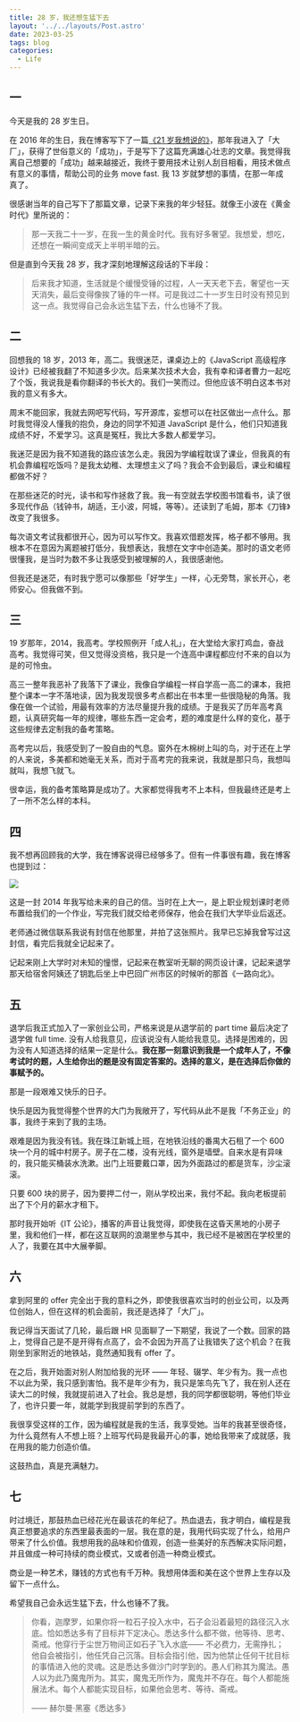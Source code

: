```yaml
---
title: 28 岁，我还想生猛下去
layout: '../../layouts/Post.astro'
date: 2023-03-25
tags: blog
categories:
  - Life
---
```


## 一

今天是我的 28 岁生日。

在 2016 年的生日，我在博客写下了一篇[《21 岁我想说的》](/blog/say-in-21)，那年我进入了「大厂」，获得了世俗意义的「成功」，于是写下了这篇充满雄心壮志的文章。我觉得我离自己想要的「成功」越来越接近，我终于要用技术让别人刮目相看，用技术做点有意义的事情，帮助公司的业务 move fast. 我 13 岁就梦想的事情，在那一年成真了。

很感谢当年的自己写下了那篇文章，记录下来我的年少轻狂。就像王小波在《黄金时代》里所说的：

> 那一天我二十一岁，在我一生的黄金时代。我有好多奢望。我想爱，想吃，还想在一瞬间变成天上半明半暗的云。

但是直到今天我 28 岁，我才深刻地理解这段话的下半段：

> 后来我才知道，生活就是个缓慢受锤的过程，人一天天老下去，奢望也一天天消失，最后变得像挨了锤的牛一样。可是我过二十一岁生日时没有预见到这一点。我觉得自己会永远生猛下去，什么也锤不了我。

## 二

回想我的 18 岁，2013 年，高二。我很迷茫，课桌边上的《JavaScript 高级程序设计》已经被我翻了不知道多少次。后来某次技术大会，我有幸和译者曹力一起吃了个饭，我说我是看你翻译的书长大的。我们一笑而过。但他应该不明白这本书对我的意义有多大。

周末不能回家，我就去网吧写代码，写开源库，妄想可以在社区做出一点什么。那时我觉得没人懂我的抱负，身边的同学不知道 JavaScript 是什么，他们只知道我成绩不好，不爱学习。这真是冤枉，我比大多数人都爱学习。

我迷茫是因为我不知道我的路应该怎么走。我因为学编程耽误了课业，但我真的有机会靠编程吃饭吗？是我太幼稚、太理想主义了吗？我会不会到最后，课业和编程都做不好？

在那些迷茫的时光，读书和写作拯救了我。我一有空就去学校图书馆看书，读了很多现代作品（钱钟书，胡适，王小波，阿城，等等）。还读到了毛姆，那本《刀锋》改变了我很多。

每次语文考试我都很开心，因为可以写作文。我喜欢借题发挥，格子都不够用。我根本不在意因为离题被打低分，我想表达，我想在文字中创造美。那时的语文老师很懂我，是当时为数不多让我感受到被理解的人，我很感谢他。

但我还是迷茫，有时我宁愿可以像那些「好学生」一样，心无旁骛，家长开心，老师安心。但我做不到。

## 三

19 岁那年，2014，我高考。学校照例开「成人礼」，在大堂给大家打鸡血，奋战高考。我觉得可笑，但又觉得没资格，我只是一个连高中课程都应付不来的自以为是的可怜虫。

高三一整年我恶补了我落下了课业，我像自学编程一样自学高一高二的课本，我把整个课本一字不落地读，因为我发现很多考点都出在书本里一些很隐秘的角落。我像在做一个试验，用最有效率的方法尽量提升我的成绩。于是我买了历年高考真题，认真研究每一年的规律，哪些东西一定会考，题的难度是什么样的变化，基于这些规律去定制我的备考策略。

高考完以后，我感受到了一股自由的气息。窗外在木棉树上叫的鸟，对于还在上学的人来说，多美都和她毫无关系，而对于高考完的我来说，我就是那只鸟，我想叫就叫，我想飞就飞。

很幸运，我的备考策略算是成功了。大家都觉得我考不上本科，但我最终还是考上了一所不怎么样的本科。

## 四

我不想再回顾我的大学，我在博客说得已经够多了。但有一件事很有趣，我在博客也提到过：

![](https://gbstatic.djyde.com/blog/lett.jpeg)

这是一封 2014 年我写给未来的自己的信。当时在上大一，是上职业规划课时老师布置给我们的一个作业，写完我们就交给老师保存，他会在我们大学毕业后返还。

老师通过微信联系我说有封信在他那里，并拍了这张照片。我早已忘掉我曾写过这封信，看完后我就全记起来了。

记起来刚上大学时对未知的憧憬，记起来在教室听无聊的网页设计课，记起来退学那天给宿舍阿姨还了钥匙后坐上中巴回广州市区的时候听的那首《一路向北》。

## 五

退学后我正式加入了一家创业公司，严格来说是从退学前的 part time 最后决定了退学做 full time. 没有人给我意见，应该说没有人能给我意见。选择是困难的，因为没有人知道选择的结果一定是什么。**我在那一刻意识到我是一个成年人了，不像考试时的题，人生给你出的题是没有固定答案的。选择的意义，是在选择后你做的事赋予的。**

那是一段艰难又快乐的日子。

快乐是因为我觉得整个世界的大门为我敞开了，写代码从此不是我「不务正业」的事，我终于来到了我的主场。

艰难是因为我没有钱。我在珠江新城上班，在地铁沿线的番禺大石租了一个 600 块一个月的城中村房子。房子在二楼，没有光线，窗外是墙壁。自来水是有异味的，我只能买桶装水洗漱。出门上班要戴口罩，因为外面路过的都是货车，沙尘滚滚。

只要 600 块的房子，因为要押二付一，刚从学校出来，我付不起。我向老板提前出了下个月的薪水才租下。

那时我开始听《IT 公论》，播客的声音让我觉得，即使我在这昏天黑地的小房子里，我和他们一样，都在这互联网的浪潮里参与其中，我已经不是被困在学校里的人了，我要在其中大展拳脚。

## 六

拿到阿里的 offer 完全出于我的意料之外，即使我很喜欢当时的创业公司，以及两位创始人，但在这样的机会面前，我还是选择了「大厂」。

我记得当天面试了几轮，最后跟 HR 见面聊了一下期望，我说了一个数。回家的路上，觉得自己是不是开得有点高了，会不会因为开高了让我错失了这个机会？在我刚坐到家附近的地铁站，竟然通知我有 offer 了。

在之后，我开始面对别人附加给我的光环 —— 年轻、辍学、年少有为。我一点也不以此为荣，我只感到害怕。我不是年少有为，我只是笨鸟先飞了，我在别人还在读大二的时候，我就提前进入了社会。我总是想，我的同学都很聪明，等他们毕业了，也许只要一年，就能学到我提前学到的东西了。

我很享受这样的工作，因为编程就是我的生活，我享受她。当年的我甚至很奇怪，为什么竟然有人不想上班？上班写代码是我最开心的事，她给我带来了成就感，我在用我的能力创造价值。

这鼓热血，真是充满魅力。

## 七

时过境迁，那鼓热血已经花光在最该花的年纪了。热血退去，我才明白，编程是我真正想要追求的东西里最表面的一层。我在意的是，我用代码实现了什么，给用户带来了什么价值。我想用我的品味和价值观，创造一些美好的东西解决实际问题，并且做成一种可持续的商业模式，又或者创造一种商业模式。

商业是一种艺术，赚钱的方式也有千万种。我想用体面和美在这个世界上生存以及留下一点什么。

希望我自己会永远生猛下去，什么也锤不了我。

> 你看，迦摩罗，如果你将一粒石子投入水中，石子会沿着最短的路径沉入水底。恰如悉达多有了目标并下定决心。悉达多什么都不做，他等待、思考、斋戒。他穿行于尘世万物间正如石子飞入水底—— 不必费力，无需挣扎；他自会被指引，他任凭自己沉落。目标会指引他，因为他禁止任何干扰目标的事情进入他的灵魂。这是悉达多做沙门时学到的。愚人们称其为魔法。愚人以为此乃魔鬼所为。其实，魔鬼无所作为，魔鬼并不存在。每个人都能施展法术。每个人都能实现目标，如果他会思考、等待、斋戒。
> 
> —— 赫尔曼·黑塞《悉达多》